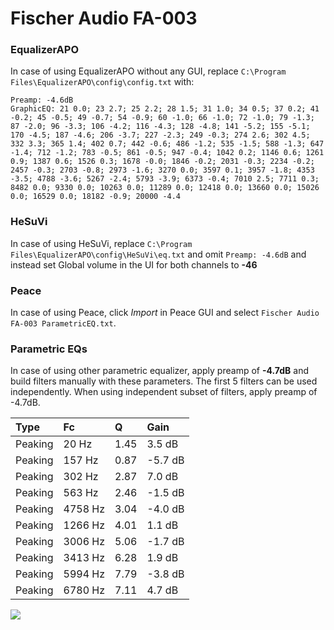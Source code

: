 # Fischer Audio FA-003

### EqualizerAPO
In case of using EqualizerAPO without any GUI, replace `C:\Program Files\EqualizerAPO\config\config.txt`
with:
```
Preamp: -4.6dB
GraphicEQ: 21 0.0; 23 2.7; 25 2.2; 28 1.5; 31 1.0; 34 0.5; 37 0.2; 41 -0.2; 45 -0.5; 49 -0.7; 54 -0.9; 60 -1.0; 66 -1.0; 72 -1.0; 79 -1.3; 87 -2.0; 96 -3.3; 106 -4.2; 116 -4.3; 128 -4.8; 141 -5.2; 155 -5.1; 170 -4.5; 187 -4.6; 206 -3.7; 227 -2.3; 249 -0.3; 274 2.6; 302 4.5; 332 3.3; 365 1.4; 402 0.7; 442 -0.6; 486 -1.2; 535 -1.5; 588 -1.3; 647 -1.4; 712 -1.2; 783 -0.5; 861 -0.5; 947 -0.4; 1042 0.2; 1146 0.6; 1261 0.9; 1387 0.6; 1526 0.3; 1678 -0.0; 1846 -0.2; 2031 -0.3; 2234 -0.2; 2457 -0.3; 2703 -0.8; 2973 -1.6; 3270 0.0; 3597 0.1; 3957 -1.8; 4353 -3.5; 4788 -3.6; 5267 -2.4; 5793 -3.9; 6373 -0.4; 7010 2.5; 7711 0.3; 8482 0.0; 9330 0.0; 10263 0.0; 11289 0.0; 12418 0.0; 13660 0.0; 15026 0.0; 16529 0.0; 18182 -0.9; 20000 -4.4
```

### HeSuVi
In case of using HeSuVi, replace `C:\Program Files\EqualizerAPO\config\HeSuVi\eq.txt` and omit `Preamp:
-4.6dB` and instead set Global volume in the UI for both channels to **-46**

### Peace
In case of using Peace, click *Import* in Peace GUI and select `Fischer Audio FA-003 ParametricEQ.txt`.

### Parametric EQs
In case of using other parametric equalizer, apply preamp of **-4.7dB** and build filters manually
with these parameters. The first 5 filters can be used independently.
When using independent subset of filters, apply preamp of -4.7dB.

| Type    | Fc      |    Q | Gain    |
|:--------|:--------|:-----|:--------|
| Peaking | 20 Hz   | 1.45 | 3.5 dB  |
| Peaking | 157 Hz  | 0.87 | -5.7 dB |
| Peaking | 302 Hz  | 2.87 | 7.0 dB  |
| Peaking | 563 Hz  | 2.46 | -1.5 dB |
| Peaking | 4758 Hz | 3.04 | -4.0 dB |
| Peaking | 1266 Hz | 4.01 | 1.1 dB  |
| Peaking | 3006 Hz | 5.06 | -1.7 dB |
| Peaking | 3413 Hz | 6.28 | 1.9 dB  |
| Peaking | 5994 Hz | 7.79 | -3.8 dB |
| Peaking | 6780 Hz | 7.11 | 4.7 dB  |

![](https://raw.githubusercontent.com/jaakkopasanen/AutoEq/master/results/innerfidelity/sbaf-serious/Fischer%20Audio%20FA-003/Fischer%20Audio%20FA-003.png)